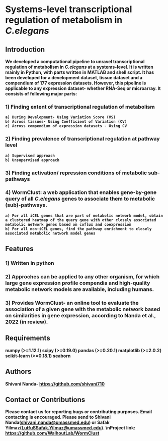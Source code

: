 # <b>Systems-level transcriptional regulation of metabolism in *C.elegans*
  ## **Introduction**

We developed a computational pipeline to unravel transcriptional regulation of metabolism in *C.elegans* at a systems-level. It is written mainly in Python, with parts written in MATLAB and shell script. It has been developed for a development dataset, tissue dataset and a compendium of 177 expression datasets. However, this pipeline is applicable to any expression dataset- whether RNA-Seq or microarray. It consists of following major parts:
  
  ### 1) Finding extent of transcriptional regulation of metabolism
    a) During Development- Using Variation Score (VS)
    b) Across tissues- Using Coefficient of Variation (CV)
    c) Across compendium of expression datasets - Using CV 
    
  ### 2) Finding prevalence of transcriptional regulation at pathway level
    a) Supervised approach
    b) Unsupervised approach
    
  ### 3) Finding activation/ repression conditions of metabolic sub-pathways
  ### 4) WormClust: a web application that enables gene-by-gene query of all *C.elegans* genes to associate them to metabolic (sub)-pathways. 
    a) For all iCEL genes that are part of metabolic network model, obtain a clustered heatmap of the query gene with other closely associated metabolic network genes based on coflux and coexpression
    b) For all non-iCEL genes, find the pathway enrichment to closely associated metabolic network model genes
  
  
  ## **Features**
### 1) Written in python
### 2) Approches can be applied to any other organism, for which large gene expression profile compendia and high-quality metabolic network models are available, including humans.
### 3) Provides WormClust- an online tool to evaluate the association of a given gene with the metabolic network based on similarities in gene expression, according to Nanda et al., 2022 (in review). 

  
  ## **Requirements**
  numpy (>=1.12.1)
  scipy (>=0.19.0)
  pandas (>=0.20.1)
  matplotlib (>=2.0.2)
  scikit-learn (>=0.18.1)
  seaborn
  
  
  ## **Authors**
  Shivani Nanda- https://github.com/shivani710
  
  
  ## **Contact or Contributions**
  Please contact us for reporting bugs or contributing purposes. Email contacting is encouraged. Please send to Shivani Nanda(shivani.nanda@umassmed.edu) or Safak Yilmaz(LutfuSSafak.Yilmaz@umassmed.edu).
  \nProject link: https://github.com/WalhoutLab/WormClust
  
